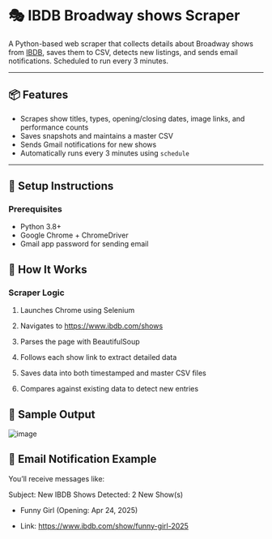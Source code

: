 # 🎭 IBDB Broadway shows Scraper

A Python-based web scraper that collects details about Broadway shows from [IBDB](https://www.ibdb.com/shows), saves them to CSV, detects new listings, and sends email notifications. Scheduled to run every 3 minutes.

---

## 📦 Features
- Scrapes show titles, types, opening/closing dates, image links, and performance counts
- Saves snapshots and maintains a master CSV
- Sends Gmail notifications for new shows
- Automatically runs every 3 minutes using `schedule`

---

## 🚀 Setup Instructions

### Prerequisites
- Python 3.8+
- Google Chrome + ChromeDriver
- Gmail app password for sending email

## 🧠 How It Works
### Scraper Logic
1. Launches Chrome using Selenium

2. Navigates to https://www.ibdb.com/shows

3. Parses the page with BeautifulSoup

4. Follows each show link to extract detailed data

5. Saves data into both timestamped and master CSV files

6. Compares against existing data to detect new entries

## 📁 Sample Output

![image](https://github.com/user-attachments/assets/21569cc0-ad0a-43a0-ac43-0ca7ae019a40)

## 📧 Email Notification Example
You’ll receive messages like:

Subject: New IBDB Shows Detected: 2 New Show(s)

- Funny Girl (Opening: Apr 24, 2025)
  
- Link: https://www.ibdb.com/show/funny-girl-2025



